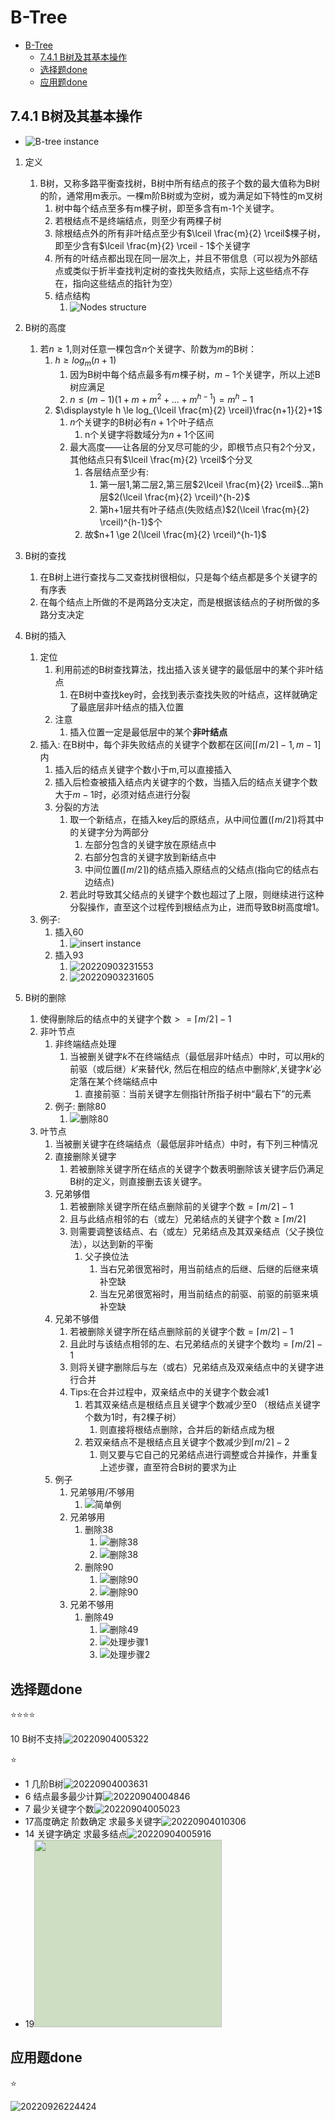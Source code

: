 # B-Tree

- [B-Tree](#b-tree)
  - [7.4.1 B树及其基本操作](#741-b树及其基本操作)
  - [选择题done](#选择题done)
  - [应用题done](#应用题done)

## 7.4.1 B树及其基本操作

- ![B-tree instance](https://raw.githubusercontent.com/Logible/Image/main/note_image/20220902004202.png)

1. 定义
   1. B树，又称多路平衡查找树，B树中所有结点的孩子个数的最大值称为B树的阶，通常用m表示。一棵m阶B树或为空树，或为满足如下特性的m叉树
      1. 树中每个结点至多有m棵子树，即至多含有m-1个关键字。
      2. 若根结点不是终端结点，则至少有两棵子树
      3. 除根结点外的所有非叶结点至少有$\lceil \frac{m}{2} \rceil$棵子树，即至少含有$\lceil \frac{m}{2} \rceil - 1$个关键字
      4. 所有的叶结点都出现在同一层次上，并且不带信息（可以视为外部结点或类似于折半查找判定树的查找失败结点，实际上这些结点不存在，指向这些结点的指针为空）
      5. 结点结构
         1. ![Nodes structure](https://raw.githubusercontent.com/Logible/Image/main/note_image/20220902004120.png)

2. B树的高度
   1. 若$n \ge 1$,则对任意一棵包含$n$个关键字、阶数为$m$的B树：
      1. $h \ge log_m(n+1)$
         1. 因为B树中每个结点最多有$m$棵子树，$m-1$个关键字，所以上述B树应满足
         2. $n \le (m-1)(1+m+m^2+...+m^{h-1})=m^h-1$
      2. $\displaystyle h \le log_{\lceil \frac{m}{2} \rceil}\frac{n+1}{2}+1$
         1. $n$个关键字的B树必有$n+1$个叶子结点
            1. n个关键字将数域分为$n+1$个区间
         2. 最大高度——让各层的分叉尽可能的少，即根节点只有2个分叉，其他结点只有$\lceil \frac{m}{2} \rceil$个分叉
            1. 各层结点至少有:
               1. 第一层1,第二层2,第三层$2\lceil \frac{m}{2} \rceil$...第h层$2(\lceil \frac{m}{2} \rceil)^{h-2}$
               2. 第h+1层共有叶子结点(失败结点)$2(\lceil \frac{m}{2} \rceil)^{h-1}$个
            2. 故$n+1 \ge 2(\lceil \frac{m}{2} \rceil)^{h-1}$

3. B树的查找
   1. 在B树上进行查找与二叉查找树很相似，只是每个结点都是多个关键字的有序表
   2. 在每个结点上所做的不是两路分支决定，而是根据该结点的子树所做的多路分支决定

4. B树的插入
   1. 定位
      1. 利用前述的B树查找算法，找出插入该关键字的最低层中的某个非叶结点
         1. 在B树中查找key时，会找到表示查找失败的叶结点，这样就确定了最底层非叶结点的插入位置
      2. 注意
         1. 插入位置一定是最低层中的某个**非叶结点**
   2. 插入: 在B树中，每个非失败结点的关键字个数都在区间$[\lceil m/2 \rceil -1,m -1]$内
      1. 插入后的结点关键字个数小于m,可以直接插入
      2. 插入后检查被插入结点内关键字的个数，当插入后的结点关键字个数大于$m-1$时，必须对结点进行分裂
      3. 分裂的方法
         1. 取一个新结点，在插入key后的原结点，从中间位置$(\lceil m/2 \rceil)$将其中的关键字分为两部分
            1. 左部分包含的关键字放在原结点中
            2. 右部分包含的关键字放到新结点中
            3. 中间位置$(\lceil m/2 \rceil)$的结点插入原结点的父结点(指向它的结点右边结点)
         2. 若此时导致其父结点的关键字个数也超过了上限，则继续进行这种分裂操作，直至这个过程传到根结点为止，进而导致B树高度增1。
   3. 例子:
      1. 插入60
         1. ![insert instance](https://raw.githubusercontent.com/Logible/Image/main/note_image/20220903214610.png)
      2. 插入93
         1. ![20220903231553](https://raw.githubusercontent.com/Logible/Image/main/note_image/20220903231553.png)
         2. ![20220903231605](https://raw.githubusercontent.com/Logible/Image/main/note_image/20220903231605.png)
5. B树的删除
   1. 使得删除后的结点中的关键字个数$>=\lceil m/2 \rceil -1$
   2. 非叶节点
      1. 非终端结点处理
         1. 当被删关键字$k$不在终端结点（最低层非叶结点）中时，可以用$k$的前驱（或后继）$k'$来替代$k$, 然后在相应的结点中删除$k'$,关键字$k'$必定落在某个终端结点中
            1. 直接前驱︰当前关键字左侧指针所指子树中“最右下”的元素
      2. 例子: 删除80
         1. ![删除80](https://raw.githubusercontent.com/Logible/Image/main/note_image/20220903215029.png)
   3. 叶节点
      1. 当被删关键字在终端结点（最低层非叶结点）中时，有下列三种情况
      2. 直接删除关键字
         1. 若被删除关键字所在结点的关键字个数表明删除该关键字后仍满足B树的定义，则直接删去该关键字。
      3. 兄弟够借
         1. 若被删除关键字所在结点删除前的关键字个数$=\lceil m/2 \rceil -1$
         2. 且与此结点相邻的右（或左）兄弟结点的关键字个数$\ge \lceil m/2 \rceil$
         3. 则需要调整该结点、右（或左）兄弟结点及其双亲结点（父子换位法），以达到新的平衡
            1. 父子换位法
               1. 当右兄弟很宽裕时，用当前结点的后继、后继的后继来填补空缺
               2. 当左兄弟很宽裕时，用当前结点的前驱、前驱的前驱来填补空缺
      4. 兄弟不够借
         1. 若被删除关键字所在结点删除前的关键字个数$=\lceil m/2 \rceil -1$
         2. 且此时与该结点相邻的左、右兄弟结点的关键字个数均$=\lceil m/2 \rceil -1$
         3. 则将关键字删除后与左（或右）兄弟结点及双亲结点中的关键字进行合并
         4. Tips:在合并过程中，双亲结点中的关键字个数会减1
            1. 若其双亲结点是根结点且关键字个数减少至0 （根结点关键字个数为1时，有2棵子树）
               1. 则直接将根结点删除，合并后的新结点成为根
            2. 若双亲结点不是根结点且关键字个数减少到$\lceil m/2 \rceil - 2$
               1. 则又要与它自己的兄弟结点进行调整或合并操作，并重复上述步骤，直至符合B树的要求为止
      5. 例子
         1. 兄弟够用/不够用
            1. ![简单例](https://raw.githubusercontent.com/Logible/Image/main/note_image/20220903230704.png)
         2. 兄弟够用
            1. 删除38
               1. ![删除38](https://raw.githubusercontent.com/Logible/Image/main/note_image/20220903232131.png)
               2. ![删除38](https://raw.githubusercontent.com/Logible/Image/main/note_image/20220903232221.png)
            2. 删除90
               1. ![删除90](https://raw.githubusercontent.com/Logible/Image/main/note_image/20220903232402.png)
               2. ![删除90](https://raw.githubusercontent.com/Logible/Image/main/note_image/20220903232419.png)
         3. 兄弟不够用
            1. 删除49
               1. ![删除49](https://raw.githubusercontent.com/Logible/Image/main/note_image/20220903233012.png)
               2. ![处理步骤1](https://raw.githubusercontent.com/Logible/Image/main/note_image/20220903232824.png)
               3. ![处理步骤2](https://raw.githubusercontent.com/Logible/Image/main/note_image/20220903232745.png)

## 选择题done

⭐⭐⭐⭐

10 B树不支持![20220904005322](https://raw.githubusercontent.com/Logible/Image/main/note_image/20220904005322.png)

⭐

- 1 几阶B树![20220904003631](https://raw.githubusercontent.com/Logible/Image/main/note_image/20220904003631.png)
- 6 结点最多最少计算![20220904004846](https://raw.githubusercontent.com/Logible/Image/main/note_image/20220904004846.png)
- 7 最少关键字个数![20220904005023](https://raw.githubusercontent.com/Logible/Image/main/note_image/20220904005023.png)
- 17高度确定 阶数确定 求最多关键字![20220904010306](https://raw.githubusercontent.com/Logible/Image/main/note_image/20220904010306.png)
- 14 关键字确定 求最多结点![20220904005916](https://raw.githubusercontent.com/Logible/Image/main/note_image/20220904005916.png)
- 19<image style="height:300px; background-color:#CDDEC2" src="https://raw.githubusercontent.com/Logible/Image/main/note_image/20220904010555.png"/>

## 应用题done

⭐

![20220926224424](https://raw.githubusercontent.com/Logible/Image/main/note_image/20220926224424.png)
